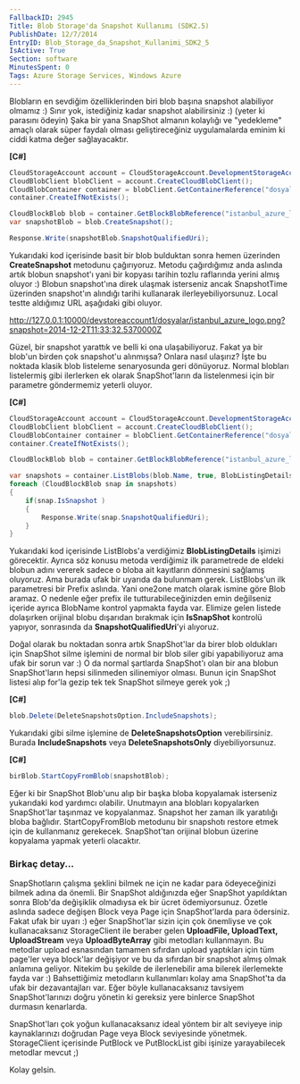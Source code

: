 ```yaml
---
FallbackID: 2945
Title: Blob Storage'da Snapshot Kullanımı (SDK2.5)
PublishDate: 12/7/2014
EntryID: Blob_Storage_da_Snapshot_Kullanimi_SDK2_5
IsActive: True
Section: software
MinutesSpent: 0
Tags: Azure Storage Services, Windows Azure
---
```

Blobların en sevdiğim özelliklerinden biri blob başına snapshotalabiliyor olmamız :) Sınır yok, istediğiniz kadar snapshotalabilirsiniz :) (yeter ki parasını ödeyin) Şaka bir yana SnapShotalmanın kolaylığı ve "yedekleme" amaçlı olarak süper faydalı olmasıgeliştireceğiniz uygulamalarda eminim ki ciddi katma değer sağlayacaktır.**[C\#]**```csCloudStorageAccount account = CloudStorageAccount.DevelopmentStorageAccount;CloudBlobClient blobClient = account.CreateCloudBlobClient();CloudBlobContainer container = blobClient.GetContainerReference("dosyalar");container.CreateIfNotExists();CloudBlockBlob blob = container.GetBlockBlobReference("istanbul_azure_logo.png");var snapshotBlob = blob.CreateSnapshot();Response.Write(snapshotBlob.SnapshotQualifiedUri);```Yukarıdaki kod içerisinde basit bir blob bulduktan sonra hemen üzerinden**CreateSnapshot** metodunu çağırıyoruz. Metodu çağırdığımız andaaslında artık blobun snapshot'ı yani bir kopyası tarihin tozluraflarında yerini almış oluyor :) Blobun snapshot'ına direk ulaşmakisterseniz ancak SnapshotTime üzerinden snapshot'ın alındığı tarihikullanarak ilerleyebiliyorsunuz. Local testte aldığımız URL aşağıdaki gibi oluyor.http://127.0.0.1:10000/devstoreaccount1/dosyalar/istanbul_azure_logo.png?snapshot=2014-12-2T11:33:32.5370000ZGüzel, bir snapshot yarattık ve belli ki ona ulaşabiliyoruz. Fakat yabir blob'un birden çok snapshot'u alınmışsa? Onlara nasıl ulaşırız? İştebu noktada klasik blob listeleme senaryosunda geri dönüyoruz. Normalblobları listelermiş gibi ilerlerken ek olarak SnapShot'ların dalistelenmesi için bir parametre göndermemiz yeterli oluyor.**[C\#]**```csCloudStorageAccount account = CloudStorageAccount.DevelopmentStorageAccount;CloudBlobClient blobClient = account.CreateCloudBlobClient();CloudBlobContainer container = blobClient.GetContainerReference("dosyalar");container.CreateIfNotExists();CloudBlockBlob blob = container.GetBlockBlobReference("istanbul_azure_logo.png");var snapshots = container.ListBlobs(blob.Name, true, BlobListingDetails.Snapshots);foreach (CloudBlockBlob snap in snapshots){    if(snap.IsSnapshot )    {        Response.Write(snap.SnapshotQualifiedUri);    }                }```Yukarıdaki kod içerisinde ListBlobs'a verdiğimiz **BlobListingDetails**işimizi görecektir. Ayrıca söz konusu metoda verdiğimiz ilk parametrede de eldeki blobun adını vererek sadece o bloba ait kayıtların dönmesini sağlamış oluyoruz.  Ama burada ufak bir uyarıda da bulunmam gerek. ListBlobs'un ilk parametresi bir Prefix aslında. Yani one2one match olarak ismine göre Blob aramaz. O nedenle eğer prefix ile tutturabileceğinizden emin değilseniz içeride ayrıca BlobName kontrol yapmakta fayda var. Elimize gelen listede dolaşırken orijinal blobu dışarıdan bırakmak için **IsSnapShot** kontrolü yapıyor, sonrasında da **SnapshotQualifiedUri**'yi alıyoruz.Doğal olarak bu noktadan sonra artık SnapShot'lar da birer bloboldukları için SnapShot silme işlemini de normal bir blob siler gibiyapabiliyoruz ama ufak bir sorun var :) O da normal şartlarda SnapShot'ıolan bir ana blobun SnapShot'ların hepsi silinmeden silinemiyor olması.Bunun için SnapShot listesi alıp for'la gezip tek tek SnapShot silmeyegerek yok ;)**[C\#]**```csblob.Delete(DeleteSnapshotsOption.IncludeSnapshots);```Yukarıdaki gibi silme işlemine de **DeleteSnapshotsOption** verebilirsiniz. Burada **IncludeSnapshots** veya **DeleteSnapshotsOnly** diyebiliyorsunuz. **[C\#]**```csbirBlob.StartCopyFromBlob(snapshotBlob);```Eğer ki bir SnapShot Blob'unu alıp bir başka bloba kopyalamak istersenizyukarıdaki kod yardımcı olabilir. Unutmayın ana blobları kopyalarkenSnapShot'lar taşınmaz ve kopyalanmaz. Snapshot her zaman ilk yaratılığıbloba bağlıdır. StartCopyFromBlob metodunu bir snapshotı restore etmek için de kullanmanız gerekecek. SnapShot'tan orijinal blobun üzerine kopyalama yapmak yeterli olacaktır.### Birkaç detay...SnapShotların çalışma şeklini bilmek ne için ne kadar para ödeyeceğinizibilmek adına da önemli. Bir SnapShot aldığınızda eğer SnapShotyapıldıktan sonra Blob'da değişiklik olmadıysa ek bir ücretödemiyorsunuz. Özetle aslında sadece değişen Block veya Page içinSnapShot'larda para ödersiniz. Fakat ufak bir uyarı :) eğer SnapShot'larsizin için çok önemliyse ve çok kullanacaksanız StorageClient ileberaber gelen **UploadFile, UploadText, UploadStream** veya**UploadByteArray** gibi metodları kullanmayın. Bu metodlar uploadesnasından tamamen sıfırdan upload yaptıkları için tüm page'ler veyablock'lar değişiyor ve bu da sıfırdan bir snapshot almış olmak anlamınageliyor. Nitekim bu şekilde de ilerlenebilir ama bilerek ilerlemektefayda var :) Bahsettiğimiz metodların kullanımları kolay ama SnapShot'tada ufak bir dezavantajları var. Eğer böyle kullanacaksanız tavsiyemSnapShot'larınızı doğru yönetin ki gereksiz yere binlerce SnapShotdurmasın kenarlarda.SnapShot'ları çok yoğun kullanacaksanız ideal yöntem bir alt seviyeyeinip kaynaklarınızı doğrudan Page veya Block seviyesinde yönetmek.StorageClient içerisinde PutBlock ve PutBlockList gibi işinizeyarayabilecek metodlar mevcut ;)Kolay gelsin.
